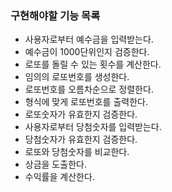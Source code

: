 ### 구현해야할 기능 목록

- 사용자로부터 예수금을 입력받는다.
- 예수금이 1000단위인지 검증한다.
- 로또를 돌릴 수 있는 횟수를 계산한다.
- 임의의 로또번호를 생성한다.
- 로또번호를 오름차순으로 정렬한다.
- 형식에 맞게 로또번호를 출력한다.
- 로또숫자가 유효한지 검증한다.
- 사용자로부터 당첨숫자를 입력받는다.
- 당첨숫자가 유효한지 검증한다.
- 로또와 당첨숫자를 비교한다.
- 상금을 도출한다.
- 수익률을 계산한다.